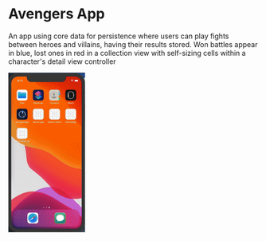 # Avengers App

An app using core data for persistence where users can play fights between heroes and villains, 
having their results stored. Won battles appear in blue, lost ones in red in a collection view with self-sizing cells within a character's detail view controller

![Avengers App](Demo/AvengersAppGif.gif)

